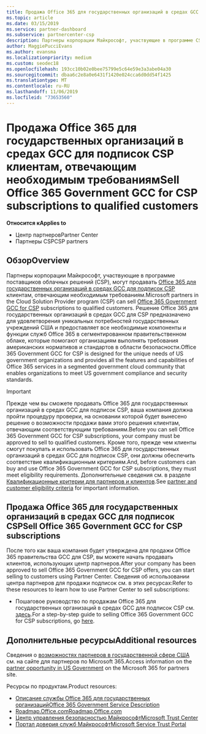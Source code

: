 ```yaml
---
title: Продажа Office 365 для государственных организаций в средах GCC в рамках программы поставщиков облачных решений | Центр партнеров
ms.topic: article
ms.date: 03/15/2019
ms.service: partner-dashboard
ms.subservice: partnercenter-csp
description: Партнеры корпорации Майкрософт, участвующие в программе CSP, могут продавать Office 365 для государственных организаций в средах GCC для подписок CSP клиентам, отвечающим необходимым требованиям. Office 365 правительства GCC для CSP — это набор облачных служб для повышения производительности, разработанных для США государственных и правительственных подрядчиков.
author: MaggiePucciEvans
ms.author: evansma
ms.localizationpriority: medium
ms.custom: seodec18
ms.openlocfilehash: 193cc10b02e0bee75799e5c64e59e3a3abe04a30
ms.sourcegitcommit: dbaa6c2e8a0e6431f1420e024cca6d0dd54f1425
ms.translationtype: MT
ms.contentlocale: ru-RU
ms.lasthandoff: 11/06/2019
ms.locfileid: "73653560"
---
```

# <a name="sell-office-365-government-gcc-for-csp-subscriptions-to-qualified-customers"></a><span data-ttu-id="c9857-104">Продажа Office 365 для государственных организаций в средах GCC для подписок CSP клиентам, отвечающим необходимым требованиям</span><span class="sxs-lookup"><span data-stu-id="c9857-104">Sell Office 365 Government GCC for CSP subscriptions to qualified customers</span></span>

<span data-ttu-id="c9857-105">**Относится к**</span><span class="sxs-lookup"><span data-stu-id="c9857-105">**Applies to**</span></span>

-  <span data-ttu-id="c9857-106">Центр партнеров</span><span class="sxs-lookup"><span data-stu-id="c9857-106">Partner Center</span></span>
-  <span data-ttu-id="c9857-107">Партнеры CSP</span><span class="sxs-lookup"><span data-stu-id="c9857-107">CSP partners</span></span>


## <a name="overview"></a><span data-ttu-id="c9857-108">Обзор</span><span class="sxs-lookup"><span data-stu-id="c9857-108">Overview</span></span>

<span data-ttu-id="c9857-109">Партнеры корпорации Майкрософт, участвующие в программе поставщиков облачных решений (CSP), могут продавать [Office 365 для государственных организаций в средах GCC для подписок CSP](https://www.microsoft.com/microsoft-365/partners/governmentforCSP) клиентам, отвечающим необходимым требованиям.</span><span class="sxs-lookup"><span data-stu-id="c9857-109">Microsoft partners in the Cloud Solution Provider program (CSP) can sell [Office 365 Government GCC for CSP](https://www.microsoft.com/microsoft-365/partners/governmentforCSP) subscriptions to qualified customers.</span></span> <span data-ttu-id="c9857-110">Решение Office 365 для государственных организаций в средах GCC для CSP предназначено для удовлетворения уникальных потребностей государственных учреждений США и предоставляет все необходимые компоненты и функции служб Office 365 в сегментированном правительственном облаке, которые помогают организациям выполнять требования американских нормативов и стандартов в области безопасности.</span><span class="sxs-lookup"><span data-stu-id="c9857-110">Office 365 Government GCC for CSP is designed for the unique needs of US government organizations and provides all the features and capabilities of Office 365 services in a segmented government cloud community that enables organizations to meet US government compliance and security standards.</span></span> 

>[!IMPORTANT] 
><span data-ttu-id="c9857-111">Прежде чем вы сможете продавать Office 365 для государственных организаций в средах GCC для подписок CSP, ваша компания должна пройти процедуру проверки, на основании которой будет вынесено решение о возможности продажи вами этого решения клиентам, отвечающим соответствующим требованиям.</span><span class="sxs-lookup"><span data-stu-id="c9857-111">Before you can sell Office 365 Government GCC for CSP subscriptions, your company must be approved to sell to qualified customers.</span></span> <span data-ttu-id="c9857-112">Кроме того, прежде чем клиенты смогут покупать и использовать Office 365 для государственных организаций в средах GCC для подписок CSP, они должны обеспечить соответствие квалификационным критериям.</span><span class="sxs-lookup"><span data-stu-id="c9857-112">And, before customers can buy and use Office 365 Government GCC for CSP subscriptions, they must meet eligibility requirements.</span></span> <span data-ttu-id="c9857-113">Дополнительные сведения см. в разделе [Квалификационные критерии для партнеров и клиентов](csp-gcc-validate.md).</span><span class="sxs-lookup"><span data-stu-id="c9857-113">See [partner and customer eligibility criteria](csp-gcc-validate.md) for important information.</span></span>


## <a name="sell-office-365-government-gcc-for-csp-subscriptions"></a><span data-ttu-id="c9857-114">Продажа Office 365 для государственных организаций в средах GCC для подписок CSP</span><span class="sxs-lookup"><span data-stu-id="c9857-114">Sell Office 365 Government GCC for CSP subscriptions</span></span>

<span data-ttu-id="c9857-115">После того как ваша компания будет утверждена для продажи Office 365 правительства GCC для CSP, вы можете начать продавать клиентов, использующих центр партнеров.</span><span class="sxs-lookup"><span data-stu-id="c9857-115">After your company has been approved to sell Office 365 Government GCC for CSP offers, you can start selling to customers using Partner Center.</span></span> <span data-ttu-id="c9857-116">Сведения об использовании центра партнеров для продажи подписок см. в этих ресурсах:</span><span class="sxs-lookup"><span data-stu-id="c9857-116">Refer to these resources to learn how to use Partner Center to sell subscriptions:</span></span> 

-   <span data-ttu-id="c9857-117">Пошаговое руководство по продажам Office 365 для государственных организаций в средах GCC для подписок CSP см. [здесь](https://go.microsoft.com/fwlink/?linkid=2007323).</span><span class="sxs-lookup"><span data-stu-id="c9857-117">For a step-by-step guide to selling Office 365 Government GCC for CSP subscriptions, go [here](https://go.microsoft.com/fwlink/?linkid=2007323).</span></span>  


## <a name="additional-resources"></a><span data-ttu-id="c9857-118">Дополнительные ресурсы</span><span class="sxs-lookup"><span data-stu-id="c9857-118">Additional resources</span></span>

<span data-ttu-id="c9857-119">Сведения о [возможностях партнеров в государственной сфере США](https://www.microsoft.com/microsoft-365/partners/governmentforCSP) см. на сайте для партнеров по Microsoft 365.</span><span class="sxs-lookup"><span data-stu-id="c9857-119">Access information on the [partner opportunity in US Government](https://www.microsoft.com/microsoft-365/partners/governmentforCSP) on the Microsoft 365 for partners site.</span></span>

<span data-ttu-id="c9857-120">Ресурсы по продуктам.</span><span class="sxs-lookup"><span data-stu-id="c9857-120">Product resources:</span></span>

- [<span data-ttu-id="c9857-121">Описание службы Office 365 для государственных организаций</span><span class="sxs-lookup"><span data-stu-id="c9857-121">Office 365 Government Service Description</span></span>](https://technet.microsoft.com/library/mt774581.aspx)
- [<span data-ttu-id="c9857-122">Roadmap.Office.com</span><span class="sxs-lookup"><span data-stu-id="c9857-122">Roadmap.Office.com</span></span>](https://products.office.com/business/office-365-roadmap)
- [<span data-ttu-id="c9857-123">Центр управления безопасностью Майкрософт</span><span class="sxs-lookup"><span data-stu-id="c9857-123">Microsoft Trust Center</span></span>](https://www.microsoft.com/TrustCenter/)
- [<span data-ttu-id="c9857-124">Портал доверия служб Майкрософт</span><span class="sxs-lookup"><span data-stu-id="c9857-124">Microsoft Service Trust Portal</span></span>](https://aka.ms/STP)

